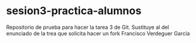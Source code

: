 # sesion3-practica-alumnos
Repositorio de prueba para hacer la tarea 3 de Git. Sustituye al del enunciado de la trea que solicita hacer un fork
Francisco Verdeguer García